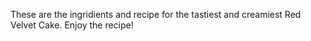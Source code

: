 These are the ingridients and recipe for the tastiest and creamiest Red Velvet Cake.
Enjoy the recipe!
